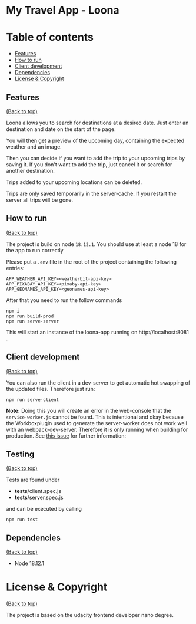 # My Travel App - Loona

# Table of contents
- [Features](#features)
- [How to run](#how-to-run)
- [Client development](#client-development)
- [Dependencies](#dependencies)
- [License & Copyright](#license--copyright)



## Features

[(Back to top)](#table-of-contents)

Loona allows you to search for destinations at a desired date. Just enter an destination and date on the start of the page. 

You will then get a preview of the upcoming day, containing the expected weather and an image.

Then you can decide if you want to add the trip to your upcoming trips by saving it. If you don't want to add the trip, just cancel it or search for another destination.

Trips added to your upcoming locations can be deleted.

Trips are only saved temporarily in the server-cache. If you restart the server all trips will be gone.

## How to run 

[(Back to top)](#table-of-contents)

The project is build on node `18.12.1`. You should use at least a node 18 for the app to run correctly

Please put a `.env` file in the root of the project containing the following entries:

````dotenv
APP_WEATHER_API_KEY=<weatherbit-api-key>
APP_PIXABAY_API_KEY=<pixaby-api-key>
APP_GEONAMES_API_KEY=<geonames-api-key>
````

After that you need to run the follow commands

```npm
npm i
npm run build-prod
npm run serve-server
```

This will start an instance of the loona-app running on http://localhost:8081 .

## Client development

[(Back to top)](#table-of-contents)

You can also run the client in a dev-server to get automatic hot swapping of the updated files. Therefore just run:

````npm
npm run serve-client
````

**Note:** Doing this you will create an error in the web-console that the `service-worker.js` cannot be found. This is intentional and okay because the Workboxplugin used to generate the server-worker does not work well with an webpack-dev-server. Therefore it is only running when building for production. See [this issue](https://github.com/GoogleChrome/workbox/issues/1790) for further information: 


## Testing

[(Back to top)](#table-of-contents)

Tests are found under
* __tests__/client.spec.js
* __tests__/server.spec.js

and can be executed by calling
```npm
npm run test
```

## Dependencies

[(Back to top)](#table-of-contents)

* Node 18.12.1

# License & Copyright
[(Back to top)](#table-of-contents)

The project is based on the udacity frontend developer nano degree. 